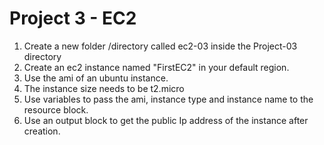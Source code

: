 # Project 3 - EC2
1) Create a new folder /directory called ec2-03 inside the Project-03 directory
2) Create an ec2 instance named "FirstEC2" in your default region.
3) Use the ami of an ubuntu instance.
4) The instance size needs to be t2.micro
5) Use variables to pass the ami, instance type and instance name to the resource block.
6) Use an output block to get the public Ip address of the instance after creation.
